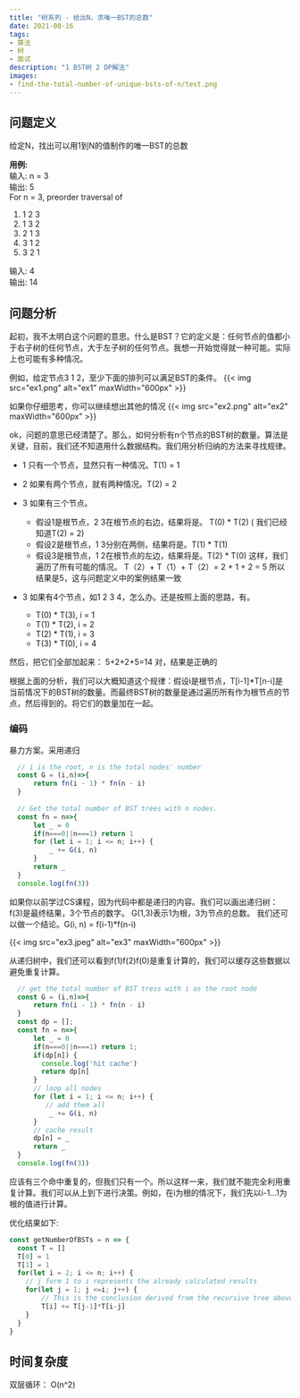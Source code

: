 ```yaml
---
title: "树系列 - 给出N，求唯一BST的总数"
date: 2021-08-16
tags:
- 算法
- 树
- 面试
description: "1 BST树 2 DP解法"
images:
- find-the-total-number-of-unique-bsts-of-n/test.png
---
```

## 问题定义

给定N，找出可以用1到N的值制作的唯一BST的总数

**用例:**  
输入: n = 3  
输出: 5  
For n = 3, preorder traversal of

1. 1 2 3
2. 1 3 2
3. 2 1 3
4. 3 1 2
5. 3 2 1

输入: 4  
输出: 14  

## 问题分析

起初，我不太明白这个问题的意思。什么是BST？它的定义是：任何节点的值都小于右子树的任何节点，大于左子树的任何节点。我想一开始觉得就一种可能。实际上也可能有多种情况。

例如，给定节点3 1 2，至少下面的排列可以满足BST的条件。
{{< img src="ex1.png" alt="ex1" maxWidth="600px" >}}

如果你仔细思考，你可以继续想出其他的情况
{{< img src="ex2.png" alt="ex2" maxWidth="600px" >}}

ok，问题的意思已经清楚了。那么，如何分析有n个节点的BST树的数量。算法是关键，目前，我们还不知道用什么数据结构。我们用分析归纳的方法来寻找规律。

+ 1 只有一个节点，显然只有一种情况。T(1) = 1
+ 2 如果有两个节点，就有两种情况。T(2) = 2
+ 3 如果有三个节点。
  + 假设1是根节点，2 3在根节点的右边，结果将是。 T(0) * T(2) ( 我们已经知道T(2) = 2)
  + 假设2是根节点，1 3分别在两侧，结果将是。T(1) * T(1)
  + 假设3是根节点，1 2在根节点的左边，结果将是。T(2) * T(0)
这样，我们遍历了所有可能的情况。 T（2）+ T（1）+ T（2）= 2 + 1 + 2 = 5
所以结果是5，这与问题定义中的案例结果一致

+ 3 如果有4个节点，如1 2 3 4，怎么办。还是按照上面的思路，有。
  + T(0) * T(3), i = 1
  + T(1) * T(2), i = 2
  + T(2) * T(1), i = 3  
  + T(3) * T(0), i = 4  
  
然后，把它们全部加起来： 5+2+2+5=14 对，结果是正确的

根据上面的分析，我们可以大概知道这个规律：假设i是根节点，T[i-1]*T[n-i]是当前情况下的BST树的数量。而最终BST树的数量是通过遍历所有作为根节点的节点，然后得到的。将它们的数量加在一起。

### 编码

暴力方案。采用递归

``` javascript
  // i is the root, n is the total nodes' number
  const G = (i,n)=>{
      return fn(i - 1) * fn(n - i)
  }
  
  // Get the total number of BST trees with n nodes.
  const fn = n=>{
      let _ = 0
      if(n===0||n===1) return 1
      for (let i = 1; i <= n; i++) {
          _ += G(i, n)
      }
      return _
  }
  console.log(fn(3))
```

如果你以前学过CS课程，因为代码中都是递归的内容。我们可以画出递归树：f(3)是最终结果，3个节点的数字。 G(1,3)表示1为根，3为节点的总数。
我们还可以做一个结论。G(i, n) = f(i-1)*f(n-i)

{{< img src="ex3.jpeg" alt="ex3" maxWidth="600px" >}}

从递归树中，我们还可以看到f(1)f(2)f(0)是重复计算的，我们可以缓存这些数据以避免重复计算。

``` js
  // get the total number of BST tress with i as the root node
  const G = (i,n)=>{
      return fn(i - 1) * fn(n - i)
  }
  const dp = []; 
  const fn = n=>{
      let _ = 0
      if(n===0||n===1) return 1;
      if(dp[n]) {
        console.log('hit cache')
        return dp[n]
      }
      // loop all nodes
      for (let i = 1; i <= n; i++) {
         // add them all
          _ += G(i, n)
      }
      // cache result
      dp[n] = _
      return _
  }
  console.log(fn(3))
```

应该有三个命中重复的，但我们只有一个。所以这样一来，我们就不能完全利用重复计算。我们可以从上到下进行决策。例如，在i为根的情况下，我们先以i-1...1为根的值进行计算。

优化结果如下:  

```js
const getNumberOfBSTs = n => {
  const T = []
  T[0] = 1
  T[1] = 1
  for(let i = 2; i <= n; i++) {
    // j form 1 to i represents the already calculated results
    for(let j = 1; j <=i; j++) {
        // This is the conclusion derived from the recursive tree above
        T[i] += T[j-1]*T[i-j]
    }
  }
}
```

## 时间复杂度

双层循环： O(n^2)
